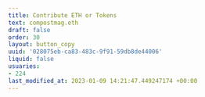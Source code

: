 ```yaml
---
title: Contribute ETH or Tokens
text: compostmag.eth
draft: false
order: 30
layout: button_copy
uuid: '028075eb-ca83-483c-9f91-59db8de44006'
liquid: false
usuaries:
- 224
last_modified_at: 2023-01-09 14:21:47.449247174 +00:00
---
```


